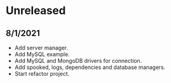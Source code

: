 # Unreleased

## 8/1/2021
- Add server manager.
- Add MySQL example.
- Add MySQL and MongoDB drivers for connection.
- Add spooked, logs, dependencies and database managers.
- Start refactor project.
